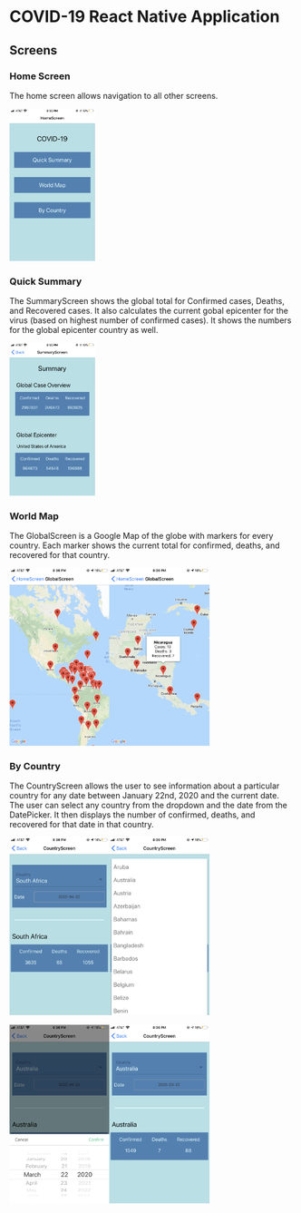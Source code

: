 # COVID-19 React Native Application

## Screens

### Home Screen
The home screen allows navigation to all other screens.

<img src="./images/home.PNG" width=30%/>

### Quick Summary
The SummaryScreen shows the global total for Confirmed cases, Deaths, and Recovered cases. It also calculates the current gobal epicenter for the virus (based on highest number of confirmed cases). It shows the numbers for the global epicenter country as well.

<img src="./images/summary.PNG" width=30%/>

### World Map
The GlobalScreen is a Google Map of the globe with markers for every country. Each marker shows the current total for confirmed, deaths, and recovered for that country.

<img src="./images/global_map.PNG" width=35%/><img src="./images/zoomed_map.PNG" width=35%/>


### By Country
The CountryScreen allows the user to see information about a particular country for any date between January 22nd, 2020 and the current date. The user can select any country from the dropdown and the date from the DatePicker. It then displays the number of confirmed, deaths, and recovered for that date in that country.

<img src="./images/country_default.jpg" width=35%/><img src="./images/country_dropdown.PNG" width=35%/>
<p></p>

<img src="./images/country_date.PNG" width=35%/><img src="./images/country_changed.PNG" width=35%/>
